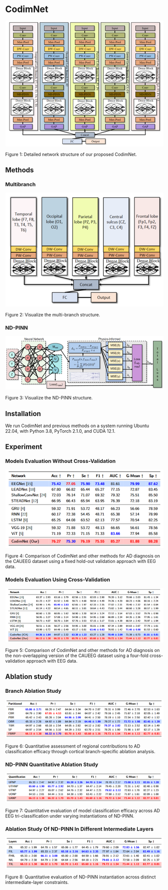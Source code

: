 # CodimNet

![](figures/CodimNet.jpg)

Figure 1: Detailed network structure of our proposed CodimNet.

## Methods

### Multibranch

![](figures/Multibranch.jpg)

Figure 2: Visualize the multi-branch structure.

### ND-PINN

![](figures/ND-PINN.jpg)

Figure 3: Visualize the ND-PINN structure.

## Installation

We run CodimNet and previous methods on a system running Ubuntu 22.04, with Python 3.8, PyTorch 2.1.0, and CUDA 12.1.

## Experiment

### Models Evaluation Without Cross-Validation

![](tables/Hold-Out%20Validation.jpg)

Figure 4: Comparison of CodimNet and other methods for AD diagnosis on the CAUEEG dataset using a fixed hold-out validation approach with EEG data.

### Models Evaluation Using Cross-Validation

![](tables/Four-Fold%20Cross-Validation.jpg)

Figure 5: Comparison of CodimNet and other methods for AD diagnosis on the non-overlapping version of the CAUEEG dataset using a four-fold cross-validation approach with EEG data.

## Ablation study

### Branch Ablation Study

![](tables/Ablation%20study%20of%20Partitioned.jpg)

Figure 6: Quantitative assessment of regional contributions to AD classification efficacy through cortical branch-specific ablation analysis.

### ND-PINN Quantitative Ablation Study

![](tables/Ablation%20study%20of%20Quantification.jpg)

Figure 7: Quantitative evaluation of model classification efficacy across AD EEG tri-classification under varying instantiations of ND-PINN.

### Ablation Study Of ND-PINN In Different Intermediate Layers

![](tables/Ablation%20study%20of%20Layers.jpg)

Figure 8: Quantitative evaluation of ND-PINN instantiation across distinct intermediate-layer constraints. 






